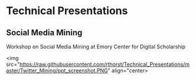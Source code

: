 # Technical Presentations

## Social Media Mining

Workshop on Social Media Mining at Emory Center for Digital Scholarship

<img src="https://raw.githubusercontent.com/rthorst/Technical_Presentations/master/Twitter_Mining/ppt_screenshot.PNG" align="center></img>
